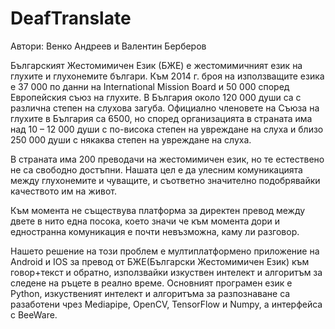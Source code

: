 # DeafTranslate
Автори: Венко Андреев и Валентин Берберов

Българският Жестомимичен Език (БЖЕ) е жестомимичният език на глухите и глухонемите българи. Към 2014 г. броя на използващите езика е 37 000 по данни на International Mission Board и 50 000 според Европейския съюз на глухите.
В България около 120 000 души са с различна степен на слухова загуба. Официално членовете на Съюза на глухите в България са 6500, но според организацията в страната има над 10 – 12 000 души с по-висока степен на увреждане на слуха и близо 250 000 души с някаква степен на увреждане на слуха.

В страната има 200 преводачи на жестомимичен език, но те естествено не са свободно достъпни. Нашата цел е да улесним комуникацията между глухонемите и чуващите, и съответно значително подобрявайки качеството им на живот.

Към момента не съществува платформа за директен превод между двете в нито една посока, което значи че към момента дори и едностранна комуникация е почти невъзможна, каму ли разговор.

Нашето решение на този проблем е мултиплатформено приложение на Android и IOS за превод от БЖЕ(Български Жестомимичен Език) към говор+текст и обратно, използвайки изкуствен интелект и алгоритъм за следене на ръцете в реално време. Основният програмен език е Python, изкуственият интелект и алгоритъма за разпознаване са разаботени чрез Mediapipe, OpenCV, TensorFlow и Numpy, а интерфейса с BeeWare.
